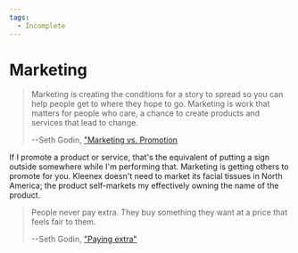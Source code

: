 ```yaml
---
tags:
  - Incomplete
---
```

# Marketing

> Marketing is creating the conditions for a story to spread so you can help
> people get to where they hope to go. Marketing is work that matters for people
> who care, a chance to create products and services that lead to change.
>
> --Seth Godin, ["Marketing vs.
> Promotion](https://seths.blog/2022/06/marketing-vs-promotion/)

If I promote a product or service, that's the equivalent of putting a sign
outside somewhere while I'm performing that. Marketing is getting others to
promote for you. Kleenex doesn't need to market its facial tissues in North
America; the product self-markets my effectively owning the name of the product.

> People never pay extra. They buy something they want at a price that feels
> fair to them.
>
> --Seth Godin, ["Paying extra"](https://seths.blog/2022/06/paying-extra/)
